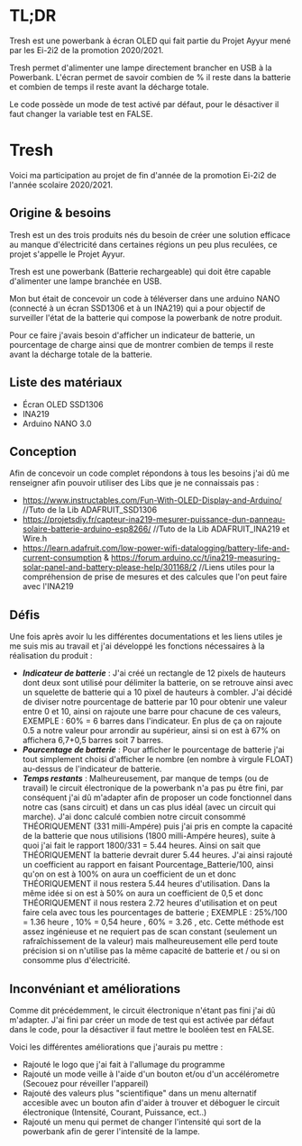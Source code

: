 # TL;DR
Tresh est une powerbank à écran OLED qui fait partie du Projet Ayyur mené par les Ei-2i2 de la promotion 2020/2021.

Tresh permet d'alimenter une lampe directement brancher en USB à la Powerbank. L'écran permet de savoir combien de % il reste dans la batterie et combien de temps il reste avant la décharge totale.

Le code possède un mode de test activé par défaut, pour le désactiver il faut changer la variable test en FALSE.

# Tresh
Voici ma participation au projet de fin d'année de la promotion Ei-2i2 de l'année scolaire 2020/2021.

## Origine & besoins
Tresh est un des trois produits nés du besoin de créer une solution efficace au manque d'électricité dans certaines régions un peu plus reculées, ce projet s'appelle le Projet Ayyur.

Tresh est une powerbank (Batterie rechargeable) qui doit être capable d'alimenter une lampe branchée en USB.

Mon but était de concevoir un code à téléverser dans une arduino NANO (connecté à un écran SSD1306 et à un INA219) qui a pour objectif de surveiller l'état de la batterie qui compose la powerbank de notre produit.

Pour ce faire j'avais besoin d'afficher un indicateur de batterie, un pourcentage de charge ainsi que de montrer combien de temps il reste avant la décharge totale de la batterie.

## Liste des matériaux
- Écran OLED SSD1306
- INA219
- Arduino NANO 3.0

## Conception
Afin de concevoir un code complet répondons à tous les besoins j'ai dû me renseigner afin pouvoir utiliser des Libs que je ne connaissais pas :
- https://www.instructables.com/Fun-With-OLED-Display-and-Arduino/ //Tuto de la Lib ADAFRUIT_SSD1306
- https://projetsdiy.fr/capteur-ina219-mesurer-puissance-dun-panneau-solaire-batterie-arduino-esp8266/ //Tuto de la Lib ADAFRUIT_INA219 et Wire.h
- https://learn.adafruit.com/low-power-wifi-datalogging/battery-life-and-current-consumption & https://forum.arduino.cc/t/ina219-measuring-solar-panel-and-battery-please-help/301168/2 //Liens utiles pour la compréhension de prise de mesures et des calcules que l'on peut faire avec l'INA219

## Défis
Une fois après avoir lu les différentes documentations et les liens utiles je me suis mis au travail et j'ai développé les fonctions nécessaires à la réalisation du produit :

- _**Indicateur de batterie**_ : J'ai créé un rectangle de 12 pixels de hauteurs dont deux sont utilisé pour délimiter la batterie, on se retrouve ainsi avec un squelette de batterie qui a 10 pixel de hauteurs à combler. J'ai décidé de diviser notre pourcentage de batterie par 10 pour obtenir une valeur entre 0 et 10, ainsi on rajoute une barre pour chacune de ces valeurs, EXEMPLE : 60% = 6 barres dans l'indicateur. En plus de ça on rajoute 0.5 a notre valeur pour arrondir au supérieur, ainsi si on est à 67% on affichera 6,7+0,5 barres soit 7 barres.
- _**Pourcentage de batterie**_ : Pour afficher le pourcentage de batterie j'ai tout simplement choisi d'afficher le nombre (en nombre à virgule FLOAT) au-dessus de l'indicateur de batterie.
- _**Temps restants**_ : Malheureusement, par manque de temps (ou de travail) le circuit électronique de la powerbank n'a pas pu être fini, par conséquent j'ai dû m'adapter afin de proposer un code fonctionnel dans notre cas (sans circuit) et dans un cas plus idéal (avec un circuit qui marche). J'ai donc calculé combien notre circuit consommé THÉORIQUEMENT (331 milli-Ampére) puis j'ai pris en compte la capacité de la batterie que nous utilisions (1800 milli-Ampére heures), suite à quoi j'ai fait le rapport 1800/331 = 5.44 heures. Ainsi on sait que THÉORIQUEMENT la batterie devrait durer 5.44 heures. J'ai ainsi rajouté un coefficient au rapport en faisant Pourcentage_Batterie/100, ainsi qu'on on est à 100% on aura un coefficient de un et donc THÉORIQUEMENT il nous restera 5.44 heures d'utilisation. Dans la même idée si on est à 50% on aura un coefficient de 0,5 et donc THÉORIQUEMENT il nous restera 2.72 heures d'utilisation et on peut faire cela avec tous les pourcentages de batterie ; EXEMPLE : 25%/100 = 1.36 heure , 10% = 0,54 heure , 60% = 3.26 , etc. Cette méthode est assez ingénieuse et ne requiert pas de scan constant (seulement un rafraîchissement de la valeur) mais malheureusement elle perd toute précision si on n'utilise pas la même capacité de batterie et / ou si on consomme plus d'électricité.

## Inconvéniant et améliorations
Comme dit précédemment, le circuit électronique n'étant pas fini j'ai dû m'adapter. J'ai fini par créer un mode de test qui est activée par défaut dans le code, pour la désactiver il faut mettre le booléen test en FALSE.

Voici les différentes améliorations que j'aurais pu mettre :
- Rajouté le logo que j'ai fait à l'allumage du programme
- Rajouté un mode veille à l'aide d'un bouton et/ou d'un accélérometre (Secouez pour réveiller l'appareil)
- Rajouté des valeurs plus "scientifique" dans un menu alternatif accesible avec un bouton afin d'aider à trouver et déboguer le circuit électronique (Intensité, Courant, Puissance, ect..)
- Rajouté un menu qui permet de changer l'intensité qui sort de la powerbank afin de gerer l'intensité de la lampe.
